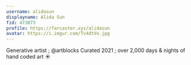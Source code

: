 ```yaml
---
username: alidasun
displayname: Alida Sun
fid: 473073
profile: https://farcaster.xyz/alidasun
avatar: https://i.imgur.com/Tv4dtVo.jpg
---
```


Generative artist ; @artblocks Curated 2021 ; over 2,000 days & nights of hand coded art ☀️
